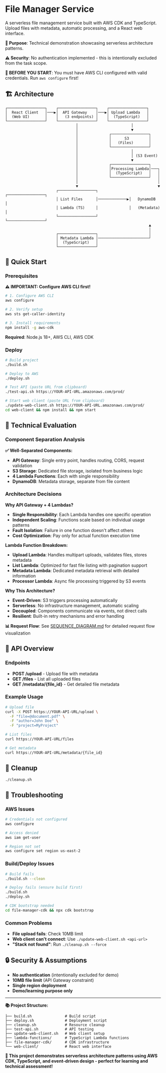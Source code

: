 # File Manager Service

A serverless file management service built with AWS CDK and TypeScript. Upload files with metadata, automatic processing, and a React web interface.

**🎯 Purpose**: Technical demonstration showcasing serverless architecture patterns.

**⚠️ Security**: No authentication implemented - this is intentionally excluded from the task scope.

**🔧 BEFORE YOU START**: You must have AWS CLI configured with valid credentials. Run `aws configure` first!

## 🏗️ Architecture

```
┌─────────────────┐    ┌─────────────────┐    ┌─────────────────┐
│  React Client   │───▶│  API Gateway    │───▶│ Upload Lambda   │
│  (Web UI)       │    │   (3 endpoints) │    │  (TypeScript)   │
└─────────────────┘    └─────────────────┘    └─────────────────┘
                                │                        │
                                │                        ▼
                                │              ┌─────────────────┐
                                │              │      S3         │
                                │              │   (Files)       │
                                │              └─────────────────┘
                                │                        │
                                │                        │ (S3 Event)
                                │                        ▼
                                │              ┌─────────────────┐
                                │              │Processing Lambda│───┐
                                │              │  (TypeScript)   │   │
                                │              └─────────────────┘   │
                                │                                    │
                                ▼                                    ▼
                       ┌─────────────────┐              ┌─────────────────┐
                       │ List Files      │─────────────▶│   DynamoDB      │
                       │ Lambda (TS)     │              │   (Metadata)    │
                       └─────────────────┘              └─────────────────┘
                                                                 ▲
                                                                 │
                       ┌─────────────────┐                       │
                       │ Metadata Lambda │───────────────────────┘
                       │  (TypeScript)   │
                       └─────────────────┘
```

## 🚀 Quick Start

### Prerequisites

**⚠️ IMPORTANT: Configure AWS CLI first!**

```bash
# 1. Configure AWS CLI
aws configure

# 2. Verify setup
aws sts get-caller-identity

# 3. Install requirements
npm install -g aws-cdk
```

**Required**: Node.js 18+, AWS CLI, AWS CDK

### Deploy

```bash
# Build project
./build.sh

# Deploy to AWS
./deploy.sh

# Test API (paste URL from clipboard)
./test-api.sh https://YOUR-API-URL.amazonaws.com/prod/

# Start web client (paste URL from clipboard)
./update-web-client.sh https://YOUR-API-URL.amazonaws.com/prod/
cd web-client && npm install && npm start
```


## 🔬 Technical Evaluation

### Component Separation Analysis

**✅ Well-Separated Components:**
- **API Gateway**: Single entry point, handles routing, CORS, request validation
- **S3 Storage**: Dedicated file storage, isolated from business logic
- **4 Lambda Functions**: Each with single responsibility
- **DynamoDB**: Metadata storage, separate from file content

### Architecture Decisions

**Why API Gateway + 4 Lambdas?**
- **Single Responsibility**: Each Lambda handles one specific operation
- **Independent Scaling**: Functions scale based on individual usage patterns
- **Fault Isolation**: Failure in one function doesn't affect others
- **Cost Optimization**: Pay only for actual function execution time

**Lambda Function Breakdown:**
- **Upload Lambda**: Handles multipart uploads, validates files, stores metadata
- **List Lambda**: Optimized for fast file listing with pagination support
- **Metadata Lambda**: Dedicated metadata retrieval with detailed information
- **Processor Lambda**: Async file processing triggered by S3 events

**Why This Architecture?**
- **Event-Driven**: S3 triggers processing automatically
- **Serverless**: No infrastructure management, automatic scaling
- **Decoupled**: Components communicate via events, not direct calls
- **Resilient**: Built-in retry mechanisms and error handling

**📊 Request Flow**: See [SEQUENCE_DIAGRAM.md](SEQUENCE_DIAGRAM.md) for detailed request flow visualization

## 📡 API Overview

### Endpoints
- **POST /upload** - Upload file with metadata
- **GET /files** - List all uploaded files
- **GET /metadata/{file_id}** - Get detailed file metadata

### Example Usage
```bash
# Upload file
curl -X POST https://YOUR-API-URL/upload \
  -F "file=@document.pdf" \
  -F "author=John Doe" \
  -F "project=MyProject"

# List files
curl https://YOUR-API-URL/files

# Get metadata
curl https://YOUR-API-URL/metadata/{file_id}
```

## 🧹 Cleanup

```bash
./cleanup.sh
```

## 🚨 Troubleshooting

### AWS Issues
```bash
# Credentials not configured
aws configure

# Access denied
aws iam get-user

# Region not set
aws configure set region us-east-2
```

### Build/Deploy Issues
```bash
# Build fails
./build.sh --clean

# Deploy fails (ensure build first)
./build.sh
./deploy.sh

# CDK bootstrap needed
cd file-manager-cdk && npx cdk bootstrap
```

### Common Problems
- **File upload fails**: Check 10MB limit
- **Web client can't connect**: Use `./update-web-client.sh <api-url>`
- **"Stack not found"**: Run `./cleanup.sh --force`

## 🔒 Security & Assumptions

- **No authentication** (intentionally excluded for demo)
- **10MB file limit** (API Gateway constraint)
- **Single region deployment**
- **Demo/learning purpose only**

---

**📚 Project Structure:**
```
├── build.sh               # Build script
├── deploy.sh              # Deployment script  
├── cleanup.sh             # Resource cleanup
├── test-api.sh            # API testing
├── update-web-client.sh   # Web client setup
├── lambda-functions/      # TypeScript Lambda functions
├── file-manager-cdk/      # CDK infrastructure
└── web-client/            # React web interface
```

**🎯 This project demonstrates serverless architecture patterns using AWS CDK, TypeScript, and event-driven design - perfect for learning and technical assessment!**
